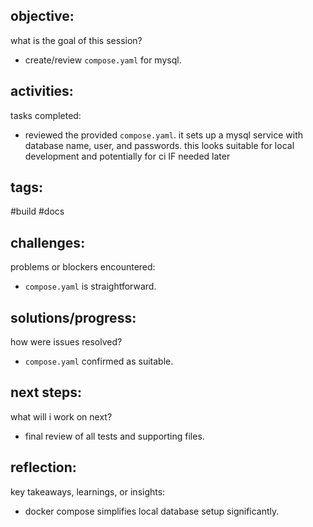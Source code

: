 ## objective:
what is the goal of this session?
- create/review `compose.yaml` for mysql.

## activities:
tasks completed:
- reviewed the provided `compose.yaml`. it sets up a mysql service with database name, user, and passwords. this looks suitable for local development and potentially for ci IF needed later 

## tags:
 #build #docs

## challenges:
problems or blockers encountered: 
- `compose.yaml` is straightforward.

## solutions/progress:
how were issues resolved?
- `compose.yaml` confirmed as suitable.

## next steps:
what will i work on next?
- final review of all tests and supporting files.

## reflection:
key takeaways, learnings, or insights:
- docker compose simplifies local database setup significantly.
